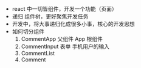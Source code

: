 - react 中一切皆组件，开发一个功能（页面）
- 递归  组件树，更好聚焦开发任务
- 开发中，将大事递归化成很多小事，核心的开发思想
- 如何切分组件
    1. CommentApp 父组件   App 根组件
    2. CommentInput 表单  手机用户的输入
    3. CommentList
    4. Comment